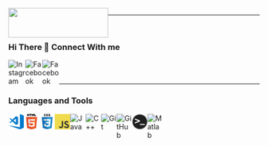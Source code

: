 <br>
<img align="left" width = "200px" height = "60" src="https://yue.panchikawattamultipoint.pw/img/nyan-cat-gif-transparent-background.png" />

<hr>
<br>





###  Hi There :wave: Connect With me 
[<img align="left" alt="Instagram" width="34px" src="https://cdn4.iconfinder.com/data/icons/flat-social-media-icons-1/512/instagram-2.png" />](https://www.instagram.com/elyes_bouallegue/)
[<img align="left" alt="Facebook" width="34px" src="https://cdn3.iconfinder.com/data/icons/capsocial-round/500/facebook-512.png" />](https://www.facebook.com/ElyesBoualleguee/)
[<img align="left" alt="Facebook" width="34px" src="https://www.vectorico.com/download/social_media/Reddit-Icon.png" />](https://www.reddit.com/user/Elyes9918/)
<br/>
<br/>
<hr>

### Languages and Tools
<img align="left" alt="Visual Studio Code" width="31px" src="https://raw.githubusercontent.com/github/explore/80688e429a7d4ef2fca1e82350fe8e3517d3494d/topics/visual-studio-code/visual-studio-code.png" />
<img align="left" alt="HTML5" width="31px" src="https://raw.githubusercontent.com/github/explore/80688e429a7d4ef2fca1e82350fe8e3517d3494d/topics/html/html.png" />
<img align="left" alt="CSS3" width="31px" src="https://raw.githubusercontent.com/github/explore/80688e429a7d4ef2fca1e82350fe8e3517d3494d/topics/css/css.png" />
<img align="left" alt="JavaScript" width="31px" src="https://raw.githubusercontent.com/github/explore/80688e429a7d4ef2fca1e82350fe8e3517d3494d/topics/javascript/javascript.png" />
<img align="left" alt="Java" width="31px" src="https://image.flaticon.com/icons/png/512/226/226777.png" />
<img align="left" alt="C++" width="31px" src="https://upload.wikimedia.org/wikipedia/commons/thumb/1/18/ISO_C%2B%2B_Logo.svg/306px-ISO_C%2B%2B_Logo.svg.png" />
<img align="left" alt="Git" width="31px" src="https://git-scm.com/images/logos/downloads/Git-Icon-1788C.png" />
<img align="left" alt="GitHub" width="31px" src="https://i.imgur.com/8M1UO2a.png" />
<img align="left" alt="Terminal" width="31px" src="https://raw.githubusercontent.com/github/explore/80688e429a7d4ef2fca1e82350fe8e3517d3494d/topics/terminal/terminal.png" />
<img align="left" alt="Matlab" width="31px" src="https://upload.wikimedia.org/wikipedia/commons/thumb/2/21/Matlab_Logo.png/667px-Matlab_Logo.png" />

<br/>
<br/>



